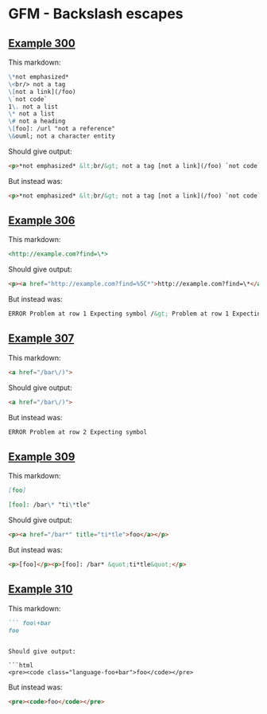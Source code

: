# GFM - Backslash escapes

## [Example 300](https://spec.commonmark.org/0.29/#example-300)

This markdown:

```markdown
\*not emphasized*
\<br/> not a tag
\[not a link](/foo)
\`not code`
1\. not a list
\* not a list
\# not a heading
\[foo]: /url "not a reference"
\&ouml; not a character entity

```

Should give output:

```html
<p>*not emphasized* &lt;br/&gt; not a tag [not a link](/foo) `not code` 1. not a list * not a list # not a heading [foo]: /url &quot;not a reference&quot; &amp;ouml; not a character entity</p>
```

But instead was:

```html
<p>*not emphasized* &lt;br/&gt; not a tag [not a link](/foo) `not code` 1. not a list * not a list # not a heading [foo]: /url &quot;not a reference&quot; ö not a character entity</p>
```
## [Example 306](https://spec.commonmark.org/0.29/#example-306)

This markdown:

```markdown
<http://example.com?find=\*>

```

Should give output:

```html
<p><a href="http://example.com?find=%5C*">http://example.com?find=\*</a></p>
```

But instead was:

```html
ERROR Problem at row 1 Expecting symbol /&gt; Problem at row 1 Expecting symbol &gt;
```
## [Example 307](https://spec.commonmark.org/0.29/#example-307)

This markdown:

```markdown
<a href="/bar\/)">

```

Should give output:

```html
<a href="/bar\/)">
```

But instead was:

```html
ERROR Problem at row 2 Expecting symbol
```
## [Example 309](https://spec.commonmark.org/0.29/#example-309)

This markdown:

```markdown
[foo]

[foo]: /bar\* "ti\*tle"

```

Should give output:

```html
<p><a href="/bar*" title="ti*tle">foo</a></p>
```

But instead was:

```html
<p>[foo]</p><p>[foo]: /bar* &quot;ti*tle&quot;</p>
```
## [Example 310](https://spec.commonmark.org/0.29/#example-310)

This markdown:

```markdown
``` foo\+bar
foo
```

```

Should give output:

```html
<pre><code class="language-foo+bar">foo</code></pre>
```

But instead was:

```html
<pre><code>foo</code></pre>
```

